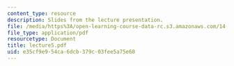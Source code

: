 ```yaml
---
content_type: resource
description: Slides from the lecture presentation.
file: /media/https%3A/open-learning-course-data-rc.s3.amazonaws.com/14-02-principles-of-macroeconomics-fall-2004/e35cf9e954ca6dcb379c03fee5a75e60_lecture5.pdf
file_type: application/pdf
resourcetype: Document
title: lecture5.pdf
uid: e35cf9e9-54ca-6dcb-379c-03fee5a75e60
---
```

